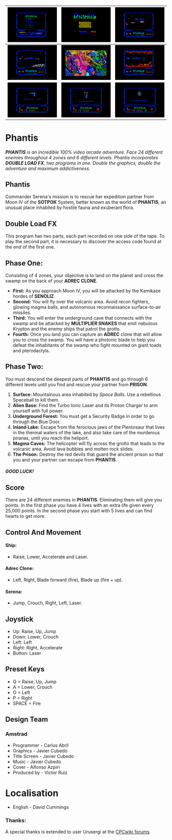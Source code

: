 |![Phantis](./Screenshots/Phantis(1).png)|![Phantis](./Screenshots/Phantis(5).png)|![Phantis](./Screenshots/Phantis(4).png)|
|:---:|:---:|:---:|
|![Phantis](./Screenshots/Phantis(2).png)|![Phantis](./Screenshots/Phantis(0).png)|![Phantis](./Screenshots/Phantis(3).png)|
|![Phantis](./Screenshots/Phantis(6).png)|![Phantis](./Screenshots/Phantis(7).png)|![Phantis](./Screenshots/Phantis(8).png)|

# Phantis

***PHANTIS** is an incredible 100% video arcade adventure. Face 24 different enemies throughout 4 zones and 6 different levels. Phantis incorporates **DOUBLE LOAD FX**, two programs in one. Double the graphics, double the adventure and maximum addictiveness.*

## Phantis

Commander Serena's mission is to rescue her expedition partner from Moon IV of the **SOTPOK** System, better known as the world of **PHANTIS**, an unusual place inhabited by hostile fauna and exuberant flora.

## Double Load FX

This program has two parts, each part recorded on one side of the tape. To play the second part, it is necessary to discover the access code found at the end of the first one.

## Phase One:

Consisting of 4 zones, your objective is to land on the planet and cross the swamp on the back of your **ADREC CLONE**.

- **First:** As you approach Moon IV, you will be attacked by the Kamikaze hordes of **SENOLIZ**.
- **Second:** You will fly over the volcanic area. Avoid recon fighters, glowing magma balls, and autonomous reconnaissance surface-to-air missiles.
- **Third:** You will enter the underground cave that connects with the swamp and be attacked by **MULTIPLIER SNAKES** that emit nebulous Krypton and the enemy ships that patrol the grotto.
- **Fourth:** Once you land you can capture an **ADREC** clone that will allow you to cross the swamp. You will have a photonic blade to help you defeat the inhabitants of the swamp who fight mounted on giant toads and pterodactyls.

## Phase Two:

You must descend the deepest parts of **PHANTIS** and go through 6 different levels until you find and rescue your partner from **PRISON**.

1. **Surface:** Mountainous area inhabited by *Space Balls*. Use a rebellious Spaceball to kill them.
2. **Alien Base:** Find the Turbo Ionic Laser and its Proton Charger to arm yourself with full power.
3. **Underground Forest:** You must get a Security Badge in order to go through the Blue Door.
4. **Inland Lake:** Escape from the ferocious jaws of the Plentosaur that lives in the thermal waters of the lake, and also take care of the murderous piranas, until you reach the heliport.
5. **Magma Caves:** The helicopter will fly across the grotto that leads to the volcanic area. Avoid lava bubbles and molten rock slides.
6. **The Prison:** Destroy the red devils that guard the ancient prison so that you and your partner can escape from **PHANTIS**.

##### GOOD LUCK!

## Score
There are 24 different enemies in **PHANTIS**. Eliminating them will give you points. In the first phase you have 4 lives with an extra life given every 25,000 points. In the second phase you start with 5 lives and can find hearts to get more.

## Control And Movement

#### Ship:
- Raise, Lower, Accelerate and Laser.

#### Adrec Clone:
- Left, Right, Blade forward (fire), Blade up (fire + up).

#### Serena:
- Jump, Crouch, Right, Left, Laser.

## Joystick

- Up: Raise, Up, Jump
- Down: Lower, Crouch
- Left: Left
- Right: Right, Accelerate
- Button: Laser

## Preset Keys

- Q = Raise, Up, Jump
- A = Lower, Crouch
- O = Left
- P = Right
- SPACE = Fire


## Design Team
### Amstrad
- Programmer - Carlos Abril
- Graphics - Javier Cubedo
- Title Screen - Javier Cubedo
- Music - Javier Cubedo
- Cover - Alfonso Azpiri
- Produced by - Victor Ruiz

# Localisation
- English - David Cummings

### Thanks:

A special thanks is extended to user Urusergi at the <a href="https://www.cpcwiki.eu/forum">CPCwiki forums</a>.
